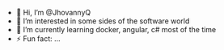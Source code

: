 - 👋 Hi, I’m @JhovannyQ
- 👀 I’m interested in some sides of the software world
- 🌱 I’m currently learning docker, angular, c# most of the time
- ⚡ Fun fact: ...

<!---
JhovannyQ/JhovannyQ is a ✨ special ✨ repository because its `README.md` (this file) appears on your GitHub profile.
You can click the Preview link to take a look at your changes.
--->
